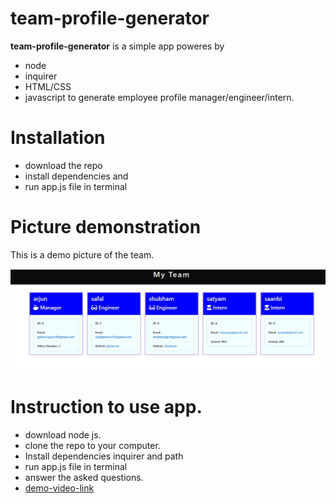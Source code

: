 # team-profile-generator
**team-profile-generator** is a simple app poweres by 
- node 
- inquirer
- HTML/CSS
- javascript
to generate employee profile manager/engineer/intern.
# Installation
- download the repo
- install dependencies and 
- run app.js file in terminal
# Picture demonstration
This is a demo picture of the team.

![demo picture](/pictures/teamprofile.JPG)
# Instruction to use app.
- download node js.
- clone the repo to your computer.
- Install dependencies
inquirer and path 
- run app.js file in terminal
- answer the asked questions.
- [demo-video-link](https://drive.google.com/file/d/18SGAJhCc3Y3Vw9F_-TZDgSZbTfgYCv0S/view)


